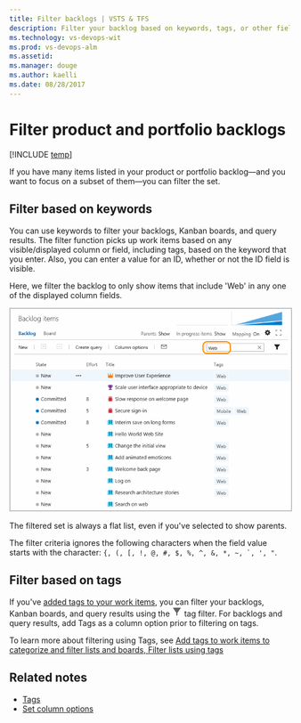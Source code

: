 ```yaml
---
title: Filter backlogs | VSTS & TFS 
description: Filter your backlog based on keywords, tags, or other fields   
ms.technology: vs-devops-wit
ms.prod: vs-devops-alm
ms.assetid: 
ms.manager: douge
ms.author: kaelli
ms.date: 08/28/2017
---
```

  


# Filter product and portfolio backlogs 

[!INCLUDE [temp](../_shared/version-vsts-tfs-all-versions.md)] 

<!--- NEEDS UPDATING BASED ON FEATURES UNDER RELEASE  --> 
<a id="filter"></a>
 
If you have many items listed in your product or portfolio backlog&mdash;and you want to focus on a subset of them&mdash;you can filter the set.  

## Filter based on keywords  
You can use keywords to filter your backlogs, Kanban boards, and query results. The filter function picks up work items based on any visible/displayed column or field, including tags, based on the keyword that you enter. Also, you can enter a value for an ID, whether or not the ID field is visible.  

Here, we filter the backlog to only show items that include 'Web' in any one of the displayed column fields. 

<img src="_img/cyb-filter-backlog.png" alt="Apply text filter" style="border: 2px solid #C3C3C3;" />  

The filtered set is always a flat list, even if you've selected to show parents.  

The filter criteria ignores the following characters when the field value starts with the character: ```{, (, [, !, @, #, $, %, ^, &, *, ~, `, ', "```.  

## Filter based on tags  
If you've [added tags to your work items](../track/add-tags-to-work-items.md), you can filter your backlogs, Kanban boards, and query results using the ![tag filter icon](../_img/icons/tag_filter_icon.png) tag filter. For backlogs and query results, add Tags as a column option prior to filtering on tags.  

To learn more about filtering using Tags, see [Add tags to work items to categorize and filter lists and boards, Filter lists using tags](../track/add-tags-to-work-items.md#filter)
 

## Related notes  
- [Tags](../track/add-tags-to-work-items.md) 
- [Set column options](set-column-options.md)  



